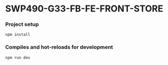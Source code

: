 # SWP490-G33-FB-FE-FRONT-STORE

### Project setup
```
npm install
```

### Compiles and hot-reloads for development
```
npm run dev
